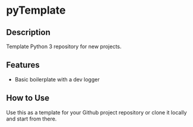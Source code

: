 # pyTemplate
## Description
Template Python 3 repository for new projects.
## Features
- Basic boilerplate with a dev logger
## How to Use
Use this as a template for your Github project repository or clone it locally and start from there.
